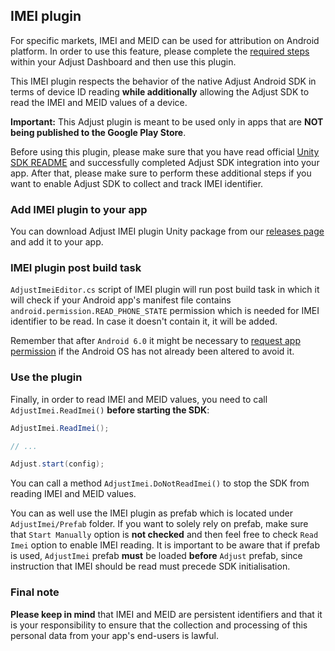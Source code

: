 ## IMEI plugin

For specific markets, IMEI and MEID can be used for attribution on Android platform. In order to use this feature, please complete the [required steps][imei-doc] within your Adjust Dashboard and then use this plugin.

This IMEI plugin respects the behavior of the native Adjust Android SDK in terms of device ID reading **while additionally** allowing the Adjust SDK to read the IMEI and MEID values of a device.

**Important:** This Adjust plugin is meant to be used only in apps that are **NOT being published to the Google Play Store**.

Before using this plugin, please make sure that you have read official [Unity SDK README][readme] and successfully completed Adjust SDK integration into your app. After that, please make sure to perform these additional steps if you want to enable Adjust SDK to collect and track IMEI identifier.

### Add IMEI plugin to your app

You can download Adjust IMEI plugin Unity package from our [releases page][releases] and add it to your app.

### IMEI plugin post build task

`AdjustImeiEditor.cs` script of IMEI plugin will run post build task in which it will check if your Android app's manifest file contains `android.permission.READ_PHONE_STATE` permission which is needed for IMEI identifier to be read. In case it doesn't contain it, it will be added.

Remember that after `Android 6.0` it might be necessary to [request app permission](https://developer.android.com/training/permissions/requesting) if the Android OS has not already been altered to avoid it.

### Use the plugin

Finally, in order to read IMEI and MEID values, you need to call `AdjustImei.ReadImei()` **before starting the SDK**:

```cs
AdjustImei.ReadImei();

// ...

Adjust.start(config);
```

You can call a method `AdjustImei.DoNotReadImei()` to stop the SDK from reading IMEI and MEID values.

You can as well use the IMEI plugin as prefab which is located under `AdjustImei/Prefab` folder. If you want to solely rely on prefab, make sure that `Start Manually` option is **not checked** and then feel free to check `Read Imei` option to enable IMEI reading. It is important to be aware that if prefab is used, `AdjustImei` prefab **must** be loaded **before** `Adjust` prefab, since instruction that IMEI should be read must precede SDK initialisation.

### Final note

**Please keep in mind** that IMEI and MEID are persistent identifiers and that it is your responsibility to ensure that the collection and processing of this personal data from your app's end-users is lawful.

[readme]:    ../../../README.md
[releases]:  https://github.com/adjust/unity_sdk/releases
[imei-doc]:  https://docs.adjust.com/en/imei-and-meid-attribution-for-android


